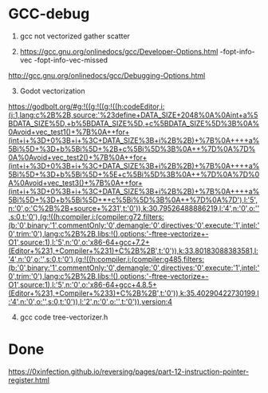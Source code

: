 
# GCC-debug


1. gcc not vectorized  gather scatter

2. https://gcc.gnu.org/onlinedocs/gcc/Developer-Options.html
-fopt-info-vec
-fopt-info-vec-missed 

http://gcc.gnu.org/onlinedocs/gcc/Debugging-Options.html


3. Godot vectorization

https://godbolt.org/#g:!((g:!((g:!((h:codeEditor,i:(j:1,lang:c%2B%2B,source:'%23define+DATA_SIZE+2048%0A%0Aint+a%5BDATA_SIZE%5D,+b%5BDATA_SIZE%5D,+c%5BDATA_SIZE%5D%3B%0A%0Avoid+vec_test1()+%7B%0A++for+(int+i+%3D+0%3B+i+%3C+DATA_SIZE%3B+i%2B%2B)+%7B%0A++++a%5Bi%5D+%3D+b%5Bi%5D+%2B+c%5Bi%5D%3B%0A++%7D%0A%7D%0A%0Avoid+vec_test2()+%7B%0A++for+(int+i+%3D+0%3B+i+%3C+DATA_SIZE%3B+i%2B%2B)+%7B%0A++++a%5Bi%5D+%3D+b%5Bi%5D+%5E+c%5Bi%5D%3B%0A++%7D%0A%7D%0A%0Avoid+vec_test3()+%7B%0A++for+(int+i+%3D+0%3B+i+%3C+DATA_SIZE%3B+i%2B%2B)+%7B%0A++++a%5Bi%5D+%3D+b%5Bi%5D+*+c%5Bi%5D%3B%0A++%7D%0A%7D'),l:'5',n:'0',o:'C%2B%2B+source+%231',t:'0')),k:30.79526488886219,l:'4',n:'0',o:'',s:0,t:'0'),(g:!((h:compiler,i:(compiler:g72,filters:(b:'0',binary:'1',commentOnly:'0',demangle:'0',directives:'0',execute:'1',intel:'0',trim:'0'),lang:c%2B%2B,libs:!(),options:'-ftree-vectorize+-O1',source:1),l:'5',n:'0',o:'x86-64+gcc+7.2+(Editor+%231,+Compiler+%231)+C%2B%2B',t:'0')),k:33.80183088383581,l:'4',n:'0',o:'',s:0,t:'0'),(g:!((h:compiler,i:(compiler:g485,filters:(b:'0',binary:'1',commentOnly:'0',demangle:'0',directives:'0',execute:'1',intel:'0',trim:'0'),lang:c%2B%2B,libs:!(),options:'-ftree-vectorize+-O1',source:1),l:'5',n:'0',o:'x86-64+gcc+4.8.5+(Editor+%231,+Compiler+%233)+C%2B%2B',t:'0')),k:35.40290422730199,l:'4',n:'0',o:'',s:0,t:'0')),l:'2',n:'0',o:'',t:'0')),version:4

4. gcc code tree-vectorizer.h


# Done

https://0xinfection.github.io/reversing/pages/part-12-instruction-pointer-register.html